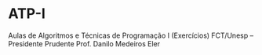 # ATP-I
Aulas de Algoritmos e Técnicas de Programação I (Exercícios)
FCT/Unesp – Presidente Prudente
Prof. Danilo Medeiros Eler
